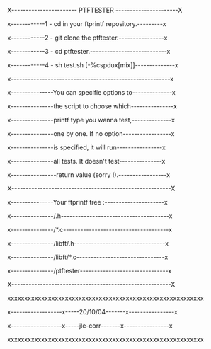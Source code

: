 
X----------------------- PTFTESTER ----------------------X
                                                          
                                                          
x------------1 - cd in your ftprintf repository.---------x
                                                          
x------------2 - git clone the ptftester.----------------x
                                                          
x------------3 - cd ptftester.---------------------------x
                                                          
x------------4 - sh test.sh [-%cspdux[mix]]--------------x
                                                          
x--------------------------------------------------------x
                                                          
x---------------You can specifie options to--------------x

x---------------the script to choose which---------------x

x---------------printf type you wanna test,--------------x

x---------------one by one. If no option-----------------x

x---------------is specified, it will run----------------x

x---------------all tests. It doesn't test---------------x

x----------------return value (sorry !).-----------------x
                                                          
X--------------------------------------------------------X
                                                          
x---------------Your ftprintf tree :---------------------x
                                                          
x---------------/.h--------------------------------------x

x---------------/*.c-------------------------------------x

x---------------/libft/.h--------------------------------x

x---------------/libft/*.c-------------------------------x

x---------------/ptftester-------------------------------x
                                                          
X--------------------------------------------------------X
                                                          
xxxxxxxxxxxxxxxxxxxxxxxxxxxxxxxxxxxxxxxxxxxxxxxxxxxxxxxxxx

x------------------x-----20/10/04-------x----------------x

x------------------x-----jle-corr-------x----------------x

xxxxxxxxxxxxxxxxxxxxxxxxxxxxxxxxxxxxxxxxxxxxxxxxxxxxxxxxxx
